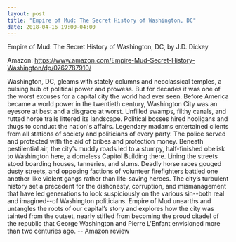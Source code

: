 ```yaml
---
layout: post
title: "Empire of Mud: The Secret History of Washington, DC"
date: 2018-04-16 19:00-04:00
---
```

Empire of Mud: The Secret History of Washington, DC, by J.D. Dickey

Amazon: https://www.amazon.com/Empire-Mud-Secret-History-Washington/dp/0762787910/

Washington, DC, gleams with stately columns and neoclassical temples, a pulsing hub of political power and prowess. But for decades it was one of the worst excuses for a capital city the world had ever seen. Before America became a world power in the twentieth century, Washington City was an eyesore at best and a disgrace at worst. Unfilled swamps, filthy canals, and rutted horse trails littered its landscape. Political bosses hired hooligans and thugs to conduct the nation's affairs. Legendary madams entertained clients from all stations of society and politicians of every party. The police served and protected with the aid of bribes and protection money. Beneath pestilential air, the city’s muddy roads led to a stumpy, half-finished obelisk to Washington here, a domeless Capitol Building there. Lining the streets stood boarding houses, tanneries, and slums. Deadly horse races gouged dusty streets, and opposing factions of volunteer firefighters battled one another like violent gangs rather than life-saving heroes. The city’s turbulent history set a precedent for the dishonesty, corruption, and mismanagement that have led generations to look suspiciously on the various sin--both real and imagined--of Washington politicians. Empire of Mud unearths and untangles the roots of our capital’s story and explores how the city was tainted from the outset, nearly stifled from becoming the proud citadel of the republic that George Washington and Pierre L'Enfant envisioned more than two centuries ago. -- Amazon review
